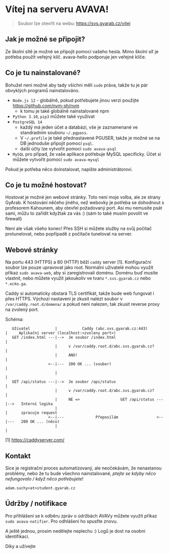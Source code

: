 
# Vítej na serveru AVAVA!

> Soubor lze otevřít na webu:
> https://svs.gyarab.cz/vitej

## Jak je možné se připojit?

Ze školní sítě je možné se připojit pomocí vašeho hesla. Mimo školní síť je potřeba použít
veřejný klíč. avava-hello podporuje jen veřejné klíče.

## Co je tu nainstalované?

Bohužel není možné aby tady všichni měli `sudo` práva, takže tu je pár obvyklých
programů nainstalováno.

 - `Node.js 12` - globálně, pokud potřebujete jinou verzi použijte https://github.com/nvm-sh/nvm
   - k tomu je také globálně nainstalované npm
 - `Python 3.10`, `pip3` můžete také využívat
 - `PostgreSQL 14`
   - každý má jeden účet a databázi, vše je zaznamenané ve standradním souboru `~/.pgpass`.
   - V `~/.profile` je také přednastavené PGUSER, takže je možné se na DB
     jednoduše připojit pomocí `psql`.
   - další účty lze vytvořit pomocí `sudo avava-psql`
 - `MySQL` pro případ, že vaše aplikace potřebuje MySQL specificky. Účet si můžete vytvořit
   pomocí `sudo avava-mysql`

Pokud je potřeba něco doinstalovat, napište administrátorovi.

## Co je tu možné hostovat?

Hostovat je možné jen webové stránky. Toto není moje volba, ale ze strany
GyArab. K hostování něčeho jiného, než webovky je potřeba se dohodnout s
profesorem Kahounem, aby otevřel požadovaný port. Asi mu nemusíte psát sami,
můžu to zařídit kdyžtak za vás :) (sám to také musím povolit ve firewall)

Není ale však všeho konec! Přes SSH si můžete služby na svůj počítač protunelovat,
nebo popřípadě z počítače tunelovat na server.

## Webové stránky

Na portu 443 (HTTPS) a 80 (HTTP) běží `caddy` server [1]. Konfigurační soubor lze pouze upravovat
jako root. Normální uživatelé mohou využít příkaz `sudo avava-web`, aby si zaregistrovali doménu.
Doménu buď musíte vlastnit, nebo můžete využít jakoukoliv ve tvaru `*.svs.gyarab.cz` nebo `*.ecko.ga`.

Caddy si automaticky obstará TLS certifikát, takže bude web fungovat i přes HTTPS. Výchozí
nastavení je zkusit nalézt soubor v `/var/caddy.root.d/domena/` a pokud není nalezen,
tak zkusit reverse proxy na zvolený port.

Schéma:
```
   Uživatel           |           Caddy (abc.svs.gyarab.cz:443)       |     Aplikační server (localhost:<zvoleny port>)
   GET /index.html ---|-->  Je soubor /index.html                     |
                      |     v /var/caddy.root.d/abc.svs.gyarab.cz?    |
                      |     ANO!                                      |
                   <--|---  200 OK ... (soubor)                       |
                      |                                               |
   GET /api/status ---|-->  Je soubor /api/status                     |
                      |     v /var/caddy.root.d/abc.svs.gyarab.cz?    |
                      |     NE =>                  GET /api/status ---|-->   Interní logika
                      |                                               |      zpracuje request
                   <--|---              Přeposílám                 <--|---   200 OK ... (něco)
                      |                                               |
```

[1] https://caddyserver.com/

## Kontakt

Sice je registrační proces automatizovaný, ale neočekávám, že nenastanou problémy, nebo
že tu bude všechno nainstalované, *ptejte se kdyby něco nefungovalo / když něco potřebujete*!

`adam.suchy<at>student.gyarab.cz`

## Údržby / notifikace

Pro přihlášení se k odběru zpráv o údržbách AVAVy můžete využít příkaz `sudo
avava-notifier`. Pro odhlášení ho spusťte znovu.


A ještě jednou, prosím nedělejte neplechu :) Logů je dost na osobní identifikaci.

Díky a užívejte
